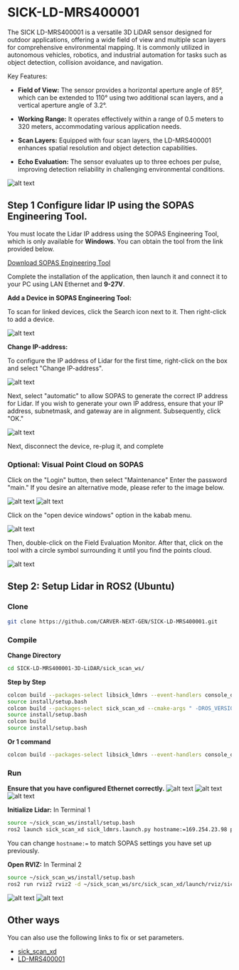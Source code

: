 # SICK-LD-MRS400001

The SICK LD-MRS400001 is a versatile 3D LiDAR sensor designed for outdoor applications, offering a wide field of view and multiple scan layers for comprehensive environmental mapping. It is commonly utilized in autonomous vehicles, robotics, and industrial automation for tasks such as object detection, collision avoidance, and navigation.

Key Features:

- **Field of View:** The sensor provides a horizontal aperture angle of 85°, which can be extended to 110° using two additional scan layers, and a vertical aperture angle of 3.2°. 

- **Working Range:** It operates effectively within a range of 0.5 meters to 320 meters, accommodating various application needs. 

- **Scan Layers:** Equipped with four scan layers, the LD-MRS400001 enhances spatial resolution and object detection capabilities. 

- **Echo Evaluation:** The sensor evaluates up to three echoes per pulse, improving detection reliability in challenging environmental conditions. 

![alt text](https://cdn.sick.com/media/pim/3/33/633/IM0056633.png?im=Resize,width=1020)

## Step 1 Configure lidar IP using the SOPAS Engineering Tool.

You must locate the Lidar IP address using the SOPAS Engineering Tool, which is only available for **Windows**. You can obtain the tool from the link provided below.

[Download SOPAS Engineering Tool]

[Download SOPAS Engineering Tool]: https://www.sick.com/th/en/catalog/products/digital-services-and-software/software/sopas-engineering-tool/p/p367244?tab=downloads

Complete the installation of the application, then launch it and connect it to your PC using LAN Ethernet and **9-27V**.

**Add a Device in SOPAS Engineering Tool:**

To scan for linked devices, click the Search icon next to it. Then right-click to add a device.

![alt text](images/step1.png)

**Change IP-address:**

To configure the IP address of Lidar for the first time, right-click on the box and select "Change IP-address". 

![alt text](images/ChangeIp.png)

Next, select "automatic" to allow SOPAS to generate the correct IP address for Lidar. If you wish to generate your own IP address, ensure that your IP address, subnetmask, and gateway are in alignment. Subsequently, click "OK."

![alt text](images/OK.png)

Next, disconnect the device, re-plug it, and complete

### Optional: Visual Point Cloud on SOPAS

Click on the "Login" button, then select "Maintenance" Enter the password "main." If you desire an alternative mode, please refer to the image below.

![alt text](images/pass.png)
![alt text](images/login.png)

Click on the "open device windows" option in the kabab menu.

![alt text](images/opennew.png)

Then, double-click on the Field Evaluation Monitor. After that, click on the tool with a circle symbol surrounding it until you find the points cloud.

![alt text](images/SICK.png)

## Step 2: Setup Lidar in ROS2 (Ubuntu)

### Clone

~~~bash
git clone https://github.com/CARVER-NEXT-GEN/SICK-LD-MRS400001.git
~~~

###  Compile

**Change Directory**

```bash
cd SICK-LD-MRS400001-3D-LiDAR/sick_scan_ws/
```

**Step by Step**

~~~bash
colcon build --packages-select libsick_ldmrs --event-handlers console_direct+
source install/setup.bash
colcon build --packages-select sick_scan_xd --cmake-args " -DROS_VERSION=2" " -DLDMRS=0" " -DRASPBERRY=0" --event-handlers console_direct+
source install/setup.bash
colcon build
source install/setup.bash
~~~

**Or 1 command**

~~~bash
colcon build --packages-select libsick_ldmrs --event-handlers console_direct+ && source install/setup.bash && colcon build --packages-select sick_scan_xd --cmake-args " -DROS_VERSION=2" " -DLDMRS=0" " -DRASPBERRY=0" --event-handlers console_direct+ && source install/setup.bash && colcon build && source install/setup.bash
~~~

### Run

**Ensure that you have configured Ethernet correctly.**
![alt text](images/details.png)
![alt text](images/ipv4.png)
![alt text](images/ipv6.png)


**Initialize Lidar:** In Terminal 1

~~~bash
source ~/sick_scan_ws/install/setup.bash
ros2 launch sick_scan_xd sick_ldmrs.launch.py hostname:=169.254.23.98 port:=2111
~~~

You can change ```hostname:=``` to match SOPAS settings you have set up previously.

**Open RVIZ:** In Terminal 2

~~~bash
source ~/sick_scan_ws/install/setup.bash
ros2 run rviz2 rviz2 -d ~/sick_scan_ws/src/sick_scan_xd/launch/rviz/sick_ldmrs.rviz
~~~
![alt text](images/terminal.png)
![alt text](images/rviz.png)

## Other ways

You can also use the following links to fix or set parameters.

- [sick_scan_xd](https://github.com/SICKAG/sick_scan_xd?tab=readme-ov-file)
- [LD-MRS400001](https://www.sick.com/us/en/catalog/products/lidar-and-radar-sensors/lidar-sensors/ld-mrs/ld-mrs400001/p/p112355?tab=detail)

